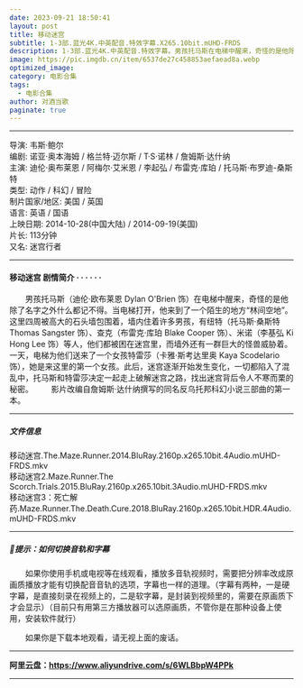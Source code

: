 ```yaml
---
date: 2023-09-21 18:50:41
layout: post
title: 移动迷宫
subtitle: 1-3部.蓝光4K.中英配音.特效字幕.X265.10bit.mUHD-FRDS
description: 1-3部.蓝光4K.中英配音.特效字幕。男孩托马斯在电梯中醒来，奇怪的是他除了名字之外什么都记不得。当电梯打开，他来到了一个陌生的地方“林间空地”。这里四周被高大的石头墙包围着，墙内住着许多男孩，他们都被困在迷宫里.....
image: https://pic.imgdb.cn/item/6537de27c458853aefaead8a.webp
optimized_image: 
category: 电影合集
tags:
  - 电影合集
author: 对酒当歌
paginate: true
---
```


---

导演: 韦斯·鲍尔  
编剧: 诺亚·奥本海姆 / 格兰特·迈尔斯 / T·S·诺林 / 詹姆斯·达什纳  
主演: 迪伦·奥布莱恩 / 阿梅尔·艾米恩 / 李起弘 / 布雷克·库珀 / 托马斯·布罗迪-桑斯特  
类型: 动作 / 科幻 / 冒险  
制片国家/地区: 美国 / 英国  
语言: 英语 / 国语  
上映日期: 2014-10-28(中国大陆) / 2014-09-19(美国)  
片长: 113分钟  
又名: 迷宫行者  

---

#### 移动迷宫 剧情简介 · · · · · ·

　　男孩托马斯（迪伦·欧布莱恩 Dylan O'Brien 饰）在电梯中醒来，奇怪的是他除了名字之外什么都记不得。当电梯打开，他来到了一个陌生的地方“林间空地”。这里四周被高大的石头墙包围着，墙内住着许多男孩，有纽特（托马斯·桑斯特 Thomas Sangster 饰）、查克（布雷克·库珀 Blake Cooper 饰）、米诺（李基弘 Ki Hong Lee 饰）等人，他们都被困在迷宫里，而墙外还有一群巨大的怪兽威胁着。一天，电梯为他们送来了一个女孩特雷莎（卡雅·斯考达里奥 Kaya Scodelario 饰），她是来这里的第一个女孩。此后，迷宫逐渐开始发生变化，一切都陷入了混乱中，托马斯和特雷莎决定一起走上破解迷宫之路，找出迷宫背后令人不寒而栗的秘密。
　　影片改编自詹姆斯·达什纳撰写的同名反乌托邦科幻小说三部曲的第一本。

---

##### 文件信息

移动迷宫.The.Maze.Runner.2014.BluRay.2160p.x265.10bit.4Audio.mUHD-FRDS.mkv  
移动迷宫2.Maze.Runner.The Scorch.Trials.2015.BluRay.2160p.x265.10bit.3Audio.mUHD-FRDS.mkv  
移动迷宫3：死亡解药.Maze.Runner.The.Death.Cure.2018.BluRay.2160p.x265.10bit.HDR.4Audio.mUHD-FRDS.mkv  

---

##### 🔔提示：如何切换音轨和字幕

　　如果你使用手机或电视等在线观看，播放多音轨视频时，需要把分辨率改成原画质播放才能有切换配音音轨的选项，字幕也一样的道理。（字幕有两种，一是硬字幕，是直接刻录在视频上的，二是软字幕，是封装到视频里的，需要在原画质下才会显示）（目前只有用第三方播放器可以选原画质，不管你是在那种设备上使用，安装软件就行）

　　如果你是下载本地观看，请无视上面的废话。

---

**阿里云盘：<https://www.aliyundrive.com/s/6WLBbpW4PPk>**

---
